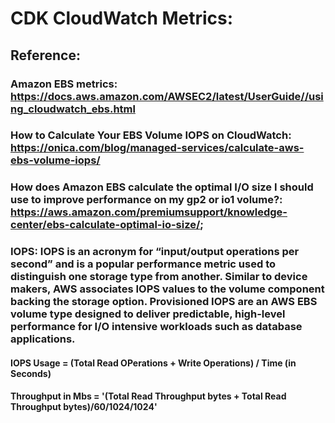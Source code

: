 # CDK CloudWatch Metrics:

## Reference: 

### Amazon EBS metrics: https://docs.aws.amazon.com/AWSEC2/latest/UserGuide//using_cloudwatch_ebs.html

### How to Calculate Your EBS Volume IOPS on CloudWatch: https://onica.com/blog/managed-services/calculate-aws-ebs-volume-iops/

### How does Amazon EBS calculate the optimal I/O size I should use to improve performance on my gp2 or io1 volume?: https://aws.amazon.com/premiumsupport/knowledge-center/ebs-calculate-optimal-io-size/;

### IOPS: IOPS is an acronym for “input/output operations per second” and is a popular performance metric used to distinguish one storage type from another. Similar to device makers, AWS associates IOPS values to the volume component backing the storage option. Provisioned IOPS are an AWS EBS volume type designed to deliver predictable, high-level performance for I/O intensive workloads such as database applications. 

#### IOPS Usage = (Total Read OPerations + Write Operations) / Time (in Seconds)

#### Throughput in Mbs = '(Total Read Throughput bytes + Total Read Throughput bytes)/60/1024/1024'  






